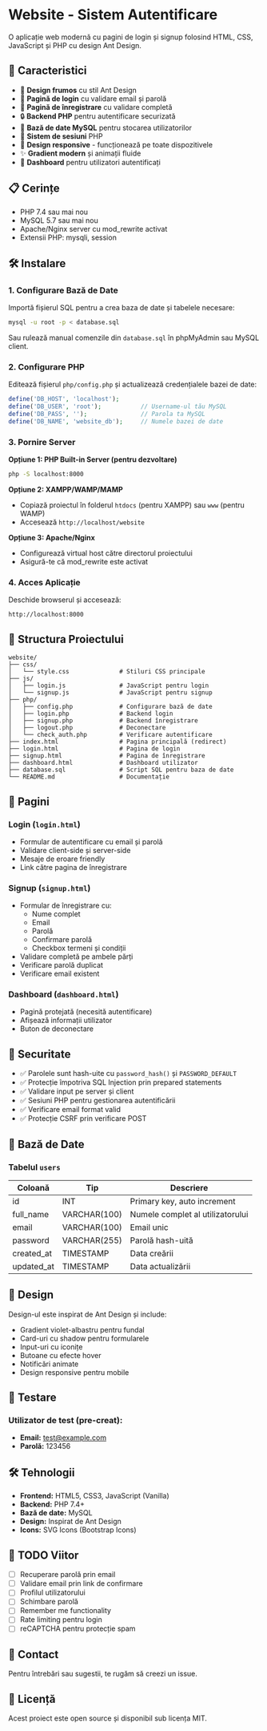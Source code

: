# Website - Sistem Autentificare

O aplicație web modernă cu pagini de login și signup folosind HTML, CSS, JavaScript și PHP cu design Ant Design.

## 🚀 Caracteristici

- 🎨 **Design frumos** cu stil Ant Design
- 🔐 **Pagină de login** cu validare email și parolă
- 📝 **Pagină de înregistrare** cu validare completă
- 🔒 **Backend PHP** pentru autentificare securizată
- 💾 **Bază de date MySQL** pentru stocarea utilizatorilor
- 🔑 **Sistem de sesiuni** PHP
- 📱 **Design responsive** - funcționează pe toate dispozitivele
- ✨ **Gradient modern** și animații fluide
- 🔄 **Dashboard** pentru utilizatori autentificați

## 📋 Cerințe

- PHP 7.4 sau mai nou
- MySQL 5.7 sau mai nou
- Apache/Nginx server cu mod_rewrite activat
- Extensii PHP: mysqli, session

## 🛠️ Instalare

### 1. Configurare Bază de Date

Importă fișierul SQL pentru a crea baza de date și tabelele necesare:

```bash
mysql -u root -p < database.sql
```

Sau rulează manual comenzile din `database.sql` în phpMyAdmin sau MySQL client.

### 2. Configurare PHP

Editează fișierul `php/config.php` și actualizează credențialele bazei de date:

```php
define('DB_HOST', 'localhost');
define('DB_USER', 'root');           // Username-ul tău MySQL
define('DB_PASS', '');               // Parola ta MySQL
define('DB_NAME', 'website_db');     // Numele bazei de date
```

### 3. Pornire Server

**Opțiune 1: PHP Built-in Server (pentru dezvoltare)**
```bash
php -S localhost:8000
```

**Opțiune 2: XAMPP/WAMP/MAMP**
- Copiază proiectul în folderul `htdocs` (pentru XAMPP) sau `www` (pentru WAMP)
- Accesează `http://localhost/website`

**Opțiune 3: Apache/Nginx**
- Configurează virtual host către directorul proiectului
- Asigură-te că mod_rewrite este activat

### 4. Acces Aplicație

Deschide browserul și accesează:
```
http://localhost:8000
```

## 📁 Structura Proiectului

```
website/
├── css/
│   └── style.css              # Stiluri CSS principale
├── js/
│   ├── login.js               # JavaScript pentru login
│   └── signup.js              # JavaScript pentru signup
├── php/
│   ├── config.php             # Configurare bază de date
│   ├── login.php              # Backend login
│   ├── signup.php             # Backend înregistrare
│   ├── logout.php             # Deconectare
│   └── check_auth.php         # Verificare autentificare
├── index.html                 # Pagina principală (redirect)
├── login.html                 # Pagina de login
├── signup.html                # Pagina de înregistrare
├── dashboard.html             # Dashboard utilizator
├── database.sql               # Script SQL pentru baza de date
└── README.md                  # Documentație
```

## 📄 Pagini

### Login (`login.html`)
- Formular de autentificare cu email și parolă
- Validare client-side și server-side
- Mesaje de eroare friendly
- Link către pagina de înregistrare

### Signup (`signup.html`)
- Formular de înregistrare cu:
  - Nume complet
  - Email
  - Parolă
  - Confirmare parolă
  - Checkbox termeni și condiții
- Validare completă pe ambele părți
- Verificare parolă duplicat
- Verificare email existent

### Dashboard (`dashboard.html`)
- Pagină protejată (necesită autentificare)
- Afișează informații utilizator
- Buton de deconectare

## 🔐 Securitate

- ✅ Parolele sunt hash-uite cu `password_hash()` și `PASSWORD_DEFAULT`
- ✅ Protecție împotriva SQL Injection prin prepared statements
- ✅ Validare input pe server și client
- ✅ Sesiuni PHP pentru gestionarea autentificării
- ✅ Verificare email format valid
- ✅ Protecție CSRF prin verificare POST

## 💾 Bază de Date

### Tabelul `users`

| Coloană      | Tip           | Descriere                    |
|--------------|---------------|------------------------------|
| id           | INT           | Primary key, auto increment  |
| full_name    | VARCHAR(100)  | Numele complet al utilizatorului |
| email        | VARCHAR(100)  | Email unic                   |
| password     | VARCHAR(255)  | Parolă hash-uită             |
| created_at   | TIMESTAMP     | Data creării                 |
| updated_at   | TIMESTAMP     | Data actualizării            |

## 🎨 Design

Design-ul este inspirat de Ant Design și include:
- Gradient violet-albastru pentru fundal
- Card-uri cu shadow pentru formularele
- Input-uri cu iconițe
- Butoane cu efecte hover
- Notificări animate
- Design responsive pentru mobile

## 🧪 Testare

### Utilizator de test (pre-creat):
- **Email:** test@example.com
- **Parolă:** 123456

## 🛠️ Tehnologii

- **Frontend:** HTML5, CSS3, JavaScript (Vanilla)
- **Backend:** PHP 7.4+
- **Bază de date:** MySQL
- **Design:** Inspirat de Ant Design
- **Icons:** SVG Icons (Bootstrap Icons)

## 📝 TODO Viitor

- [ ] Recuperare parolă prin email
- [ ] Validare email prin link de confirmare
- [ ] Profilul utilizatorului
- [ ] Schimbare parolă
- [ ] Remember me functionality
- [ ] Rate limiting pentru login
- [ ] reCAPTCHA pentru protecție spam

## 📧 Contact

Pentru întrebări sau sugestii, te rugăm să creezi un issue.

## 📜 Licență

Acest proiect este open source și disponibil sub licența MIT.